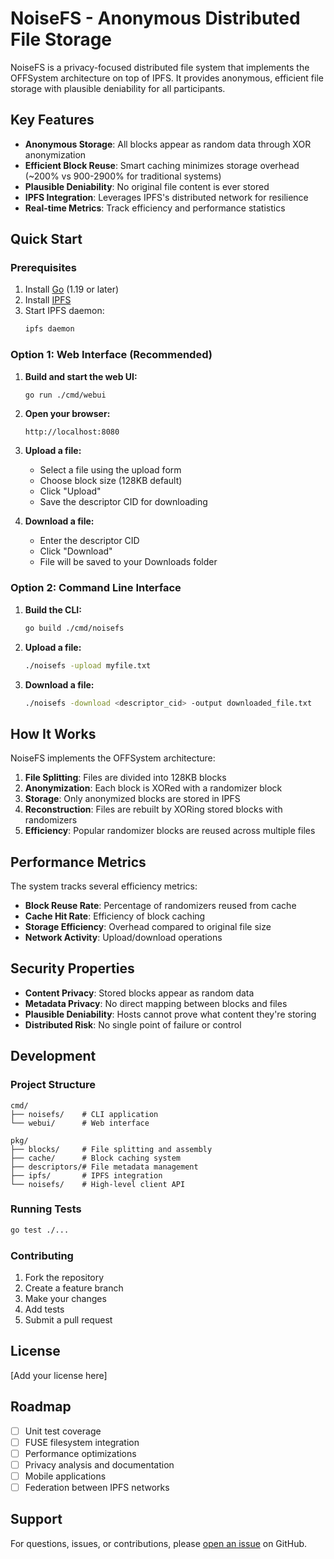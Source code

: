 # NoiseFS - Anonymous Distributed File Storage

NoiseFS is a privacy-focused distributed file system that implements the OFFSystem architecture on top of IPFS. It provides anonymous, efficient file storage with plausible deniability for all participants.

## Key Features

- **Anonymous Storage**: All blocks appear as random data through XOR anonymization
- **Efficient Block Reuse**: Smart caching minimizes storage overhead (~200% vs 900-2900% for traditional systems)
- **Plausible Deniability**: No original file content is ever stored
- **IPFS Integration**: Leverages IPFS's distributed network for resilience
- **Real-time Metrics**: Track efficiency and performance statistics

## Quick Start

### Prerequisites

1. Install [Go](https://golang.org/dl/) (1.19 or later)
2. Install [IPFS](https://docs.ipfs.tech/install/)
3. Start IPFS daemon:
   ```bash
   ipfs daemon
   ```

### Option 1: Web Interface (Recommended)

1. **Build and start the web UI:**
   ```bash
   go run ./cmd/webui
   ```

2. **Open your browser:**
   ```
   http://localhost:8080
   ```

3. **Upload a file:**
   - Select a file using the upload form
   - Choose block size (128KB default)
   - Click "Upload"
   - Save the descriptor CID for downloading

4. **Download a file:**
   - Enter the descriptor CID
   - Click "Download"
   - File will be saved to your Downloads folder

### Option 2: Command Line Interface

1. **Build the CLI:**
   ```bash
   go build ./cmd/noisefs
   ```

2. **Upload a file:**
   ```bash
   ./noisefs -upload myfile.txt
   ```

3. **Download a file:**
   ```bash
   ./noisefs -download <descriptor_cid> -output downloaded_file.txt
   ```

## How It Works

NoiseFS implements the OFFSystem architecture:

1. **File Splitting**: Files are divided into 128KB blocks
2. **Anonymization**: Each block is XORed with a randomizer block
3. **Storage**: Only anonymized blocks are stored in IPFS
4. **Reconstruction**: Files are rebuilt by XORing stored blocks with randomizers
5. **Efficiency**: Popular randomizer blocks are reused across multiple files

## Performance Metrics

The system tracks several efficiency metrics:

- **Block Reuse Rate**: Percentage of randomizers reused from cache
- **Cache Hit Rate**: Efficiency of block caching
- **Storage Efficiency**: Overhead compared to original file size
- **Network Activity**: Upload/download operations

## Security Properties

- **Content Privacy**: Stored blocks appear as random data
- **Metadata Privacy**: No direct mapping between blocks and files
- **Plausible Deniability**: Hosts cannot prove what content they're storing
- **Distributed Risk**: No single point of failure or control

## Development

### Project Structure

```
cmd/
├── noisefs/    # CLI application
└── webui/      # Web interface

pkg/
├── blocks/     # File splitting and assembly
├── cache/      # Block caching system
├── descriptors/# File metadata management
├── ipfs/       # IPFS integration
└── noisefs/    # High-level client API
```

### Running Tests

```bash
go test ./...
```

### Contributing

1. Fork the repository
2. Create a feature branch
3. Make your changes
4. Add tests
5. Submit a pull request

## License

[Add your license here]

## Roadmap

- [ ] Unit test coverage
- [ ] FUSE filesystem integration
- [ ] Performance optimizations
- [ ] Privacy analysis and documentation
- [ ] Mobile applications
- [ ] Federation between IPFS networks

## Support

For questions, issues, or contributions, please [open an issue](https://github.com/your-repo/noisefs/issues) on GitHub.